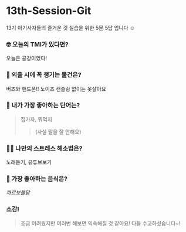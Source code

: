 # 13th-Session-Git

13기 아기사자들의 즐거운 깃 실습을 위한 5문 5답 입니다 ☺️

### 🤓 오늘의 TMI가 있다면?

오늘은 공강이었다!

### 🎒 외출 시에 꼭 챙기는 물건은?

버즈와 핸드폰!! 노이즈 캔슬링 없이는 못살아요

### 🤙 내가 가장 좋아하는 단어는?

> 집가자, 뭐먹지
>
> > (사실 말을 잘 안해요)

### 🧘‍♀️ 나만의 스트레스 해소법은?

노래듣기, 유튜브보기

### 🍧 가장 좋아하는 음식은?

_까르보불닭_

### 소감!

> 조금 어려웠지만 여러번 해보면 익숙해질 것 같아요! 다들 수고하셨습니다~!
